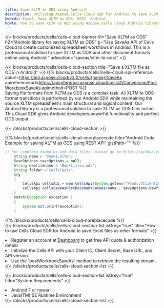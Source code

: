 ```yaml
---
title: Save XLTM as ODS using Android 
description: Utilizing Aspose.Cells Cloud SDK for Android to save XLTM format file as ODS format file. 
kwords: Excel, Save XLTM as ODS, REST, Android
howto: How to save XLTM as ODS using Aspose.Cells Cloud Android library.
---
```



{{< blocks/products/cells/cells-cloud-banner h1="Save XLTM as ODS" h2="Android library for saving XLTM as ODS" p="Use SaveAs API of Cells Cloud to create customized spreadsheet workflows in Android. This is a professional solution to save XLTM as ODS and other document formats online using Android." urlsection="saveas/xltm-to-ods/" >}}

{{< blocks/products/cells/cells-cloud-section  title="Save a XLTM file as ODS in Android" >}}
{{% blocks/products/cells/cells-cloud-api-reference  apiurl=https://api.aspose.cloud/v3.0/cells/{name}/SaveAs  apireferenceurl=https://apireference.aspose.cloud/cells/#/Conversion/PostWorkbookSaveAs  apimethod=POST %}}
<br/>
Saving file formats from XLTM as ODS is a complex task. All XLTM to ODS format transitions is performed by our Android SDK while maintaining the source XLTM spreadsheet's main structural and logical content. Our Android library is a professional solution to save XLTM as ODS files online. This Cloud SDK gives Android developers powerful functionality and perfect ODS output.

{{< /blocks/products/cells/cells-cloud-section >}}

{{% blocks/products/cells/cells-cloud-noreplacecode title="Android Code Example for saving XLTM as ODS using REST API" gistPath="" %}}
  
```java
// For complete examples and data files, please go to https://github.com/aspose-cells-cloud/aspose-cells-cloud-android/
    String name = "Book1.xltm";
    SaveOptions saveOptions = null;
    String newfilename = "Book1_xlsx.ods";
    String folder ="CellsTests";
    try
    {
        CellsApi cellsApi = new CellsApi(System.getenv("ProductClientId"), System.getenv("ProductClientSecret"));
        cellsApi.cellsSaveAsPostDocumentSaveAs(name , saveOptions,newfilename,false,false,folder,null,null,null,true);                       
    }
    catch(Exception exception )
    {
        System.out.print(exception);
    }
```
  
{{% /blocks/products/cells/cells-cloud-noreplacecode  %}}
<br/>
{{< blocks/products/cells/cells-cloud-section-list isGrey="true"  title="How to use Cells Cloud SDK for Android to save Excel files as other formats" >}}
<li>Register an account at <a href="https://dashboard.aspose.cloud/">Dashboard</a> to get free API quota & authorization details</li>
<li>Initialize the Cells API with your Client ID, Client Secret, Base URL, and API version.</li>
<li>Use the `postWorkbookSaveAs` method to retrieve the resulting stream.</li>
{{< /blocks/products/cells/cells-cloud-section-list >}}

{{< blocks/products/cells/cells-cloud-section-list isGrey="true"  title="System Requirements" >}}
<li>Android 7 or newer</li>
<li>Java(TM) SE Runtime Environment</li>
{{< /blocks/products/cells/cells-cloud-section-list >}}
